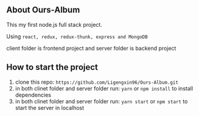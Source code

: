 ## About Ours-Album

This my first node.js full stack project.

Using `react, redux, redux-thunk, express and MongoDB`

client folder is frontend project and server folder is backend project

## How to start the project

1. clone this repo: `https://github.com/Ligengxin96/Ours-Album.git`
2. in both clinet folder and server folder run: `yarn` or `npm install` to install dependencies
3. in both clinet folder and server folder run: `yarn start` or `npm start` to start the server in localhost
